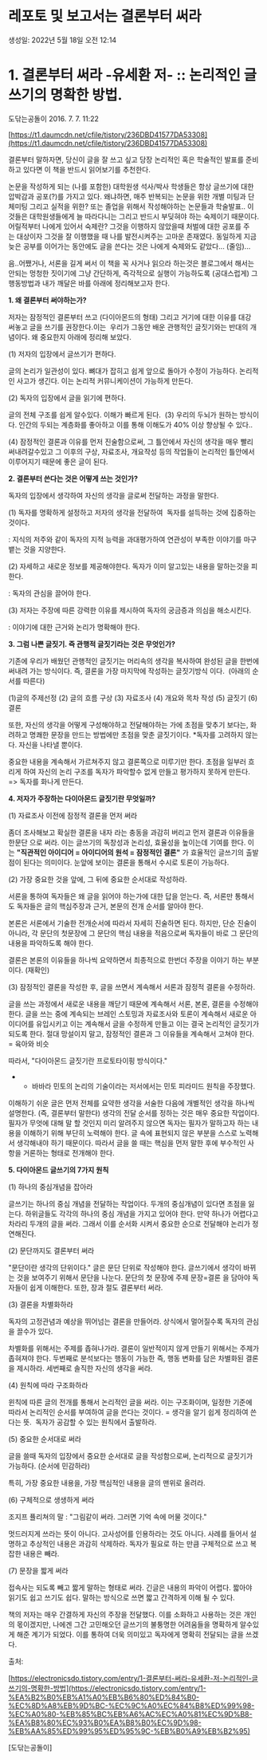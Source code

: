 # 레포토 및 보고서는 결론부터 써라

생성일: 2022년 5월 18일 오전 12:14

# 1. 결론부터 써라 -유세환 저- :: 논리적인 글쓰기의 명확한 방법.

도닦는공돌이
								2016. 7. 7. 11:22

[https://t1.daumcdn.net/cfile/tistory/236DBD41577DA53308](https://t1.daumcdn.net/cfile/tistory/236DBD41577DA53308)

결론부터 말하자면, 당신이 글을 잘 쓰고 싶고 당장 논리적인 혹은 학술적인 발표를 준비하고 있다면 이 책을 반드시 읽어보기를 추천한다.

논문을
 작성하게 되는 (나를 포함한) 대학원생 석사/박사 학생들은 항상 글쓰기에 대한 압박감과 공포(?)를 가지고 있다. 
왜냐하면, 매주 반복되는 논문을 위한 개별 미팅과 단체미팅 그리고 실적을 위한? 또는 졸업을 위해서 작성해야하는 논문들과 
학술발표.. 이것들은 대학원생들에게 늘 따라다니는 그리고 반드시 부딪혀야 하는 숙제이기 때문이다. 어릴적부터 나에게 
있어서 숙제란? 그것을 이행하지 않았을때 처벌에 대한 공포를 주는 대상이자 그것을 잘 이행했을 때 나를 발전시켜주는 고마운 
존재였다. 동일하게 지금 늦은 공부를 이어가는 동안에도 글을 쓴다는 것은 나에게 숙제와도 같았다... (줄임)...

음..어쨌거나,
 서론을 길게 써서 이 책을 꼭 사거나 읽으라 하는것은 블로그에서 해서는 안되는 멍청한 짓이기에 그냥 간단하게, 즉각적으로 실행이
 가능하도록 (공대스럽게) 그 행동방법과 내가 깨달은 바를 아래에 정리해보고자 한다.

**1. 왜 결론부터 써야하는가?**

저자는 잠정적인 결론부터 쓰고 (다이아몬드의 형태) 그리고 거기에 대한 이유를 대강 써놓고 글을 쓰기를 권장한다.이는  우리가 그동안 배운 관행적인 글짓기와는 반대의 개념이다. 왜 중요한지 아래에 정리해 보았다.

(1) 저자의 입장에서 글쓰기가 편하다.

글의 논리가 일관성이 있다. 뼈대가 잡히고 쉽게 앞으로 돌아가 수정이 가능하다. 논리적인 사고가 생긴다. 이는 논리적 커뮤니케이션이 가능하게 만든다.

(2) 독자의 입장에서 글을 읽기에 편하다.

글의 전체 구조를 쉽게 알수있다. 이해가 빠르게 된다.  (3) 우리의 두뇌가 원하는 방식이다. 인간의 두되는 계층화를 좋아하고 이를 통해 이해도가 40% 이상 향상될 수 있다..

(4) 잠정적인 결론과 이유를 먼저 진술함으로써, 그 틀안에서 자신의 생각을 매우 빨리 써내려갈수있고 그 이후의 구상, 자료조사, 개요작성 등의 작업들이 논리적인 틀안에서 이루어지기 때문에 좋은 글이 된다.

**2. 결론부터 쓴다는 것은 어떻게 쓰는 것인가?**

독자의 입장에서 생각하여 자신의 생각을 글로써 전달하는 과정을 말한다.

(1) 독자를 명확하게 설정하고 저자의 생각을 전달하여  독자를 설득하는 것에 집중하는 것이다.

: 지식의 저주와 같이 독자의 지적 능력을 과대평가하여 연관성이 부족한 이야기를 마구 뱉는 것을 지양한다.

(2) 자세하고 새로운 정보를 제공해야한다. 독자가 이미 알고있는 내용을 말하는것을 피한다.

: 독자의 관심을 끌어야 한다.

(3) 저자는 주장에 따른 강력한 이유를 제시하여 독자의 궁금증과 의심을 해소시킨다.

: 이야기에 대한 근거와 논리가 명확해야 한다.

**3. 그럼 나쁜 글짓기. 즉 관행적 글짓기라는 것은 무엇인가?**

기존에 우리가 배웠던 관행적인 글짓기는 머리속의 생각을 복사하여 완성된 글을 한번에 써내려 가는 방식이다. 즉, 결론을 가장 마지막에 작성하는 글짓기방식 이다.  (아래의 순서를 따른다)

(1)글의 주제선정 (2) 글의 흐름 구상 (3) 자료조사 (4) 개요와 목차 작성 (5) 글짓기 (6) 결론

또한, 자신의 생각을 어떻게 구성해야하고 전달해야하는 가에 초점을 맞추기 보다는, 화려하고 명쾌한 문장을 만드는 방법에만 초점을 맞춘 글짓기이다. *독자를 고려하지 않는다. 자신을 나타낼 뿐이다.

중요한 내용을 계속해서 가르쳐주지 않고 결론쪽으로 미루기만 한다. 초점을 일부러 흐리게 하여 자신의 논리 구조를 독자가 파악할수 없게 만들고 평가하지 못하게 만든다. => 독자를 화나게 만든다.

**4. 저자가 주장하는 다이아몬드 글짓기란 무엇일까?**

(1) 자료조사 이전에 잠정적 결론을 먼저 써라

좀더 조사해보고 확실한 결론을 내자 라는 충동을 과감히 버리고 먼저 결론과 이유들을 한문단 으로 써라. 이는 글쓰기의 독창성과 논리성, 효율성을 높이는데 기여를 한다. 이는 **"직관적인 아이디어 = 아이디어의 원석 = 잠정적인 결론"** 가 효율적인 글쓰기의 출발점이 된다는 의미이다. 눈앞에 보이는 결론을 통해서 수시로 토론이 가능하다.

(2) 가장 중요한 것을 앞에, 그 뒤에 중요한 순서대로 작성하라.

서론을 통하여 독자들은 왜 글을 읽어야 하는가에 대한 답을 얻는다. 즉, 서론만 통해서도 독자들은 글의 핵심주장과 근거, 본문의 전개 순서를 알아야 한다.

본론은 서론에서 기술한 전개순서에 따라서 자세히 진술하면 된다. 하지만, 단순 진술이 아니라, 각 문단의 첫문장에 그 문단의 핵심 내용을 적음으로써 독자들이 바로 그 문단의 내용을 파악하도록 해야 한다.

결론은 본론의 이유들을 하나씩 요약하면서 최종적으로 한번더 주장을 이야기 하는 부분이다. (재확인)

(3) 잠정적인 결론을 작성한 후, 글을 쓰면서 계속해서 서론과 잠정적 결론을 수정하라.

글을
 쓰는 과정에서 새로운 내용을 깨닫기 때문에 계속해서 서론, 본론, 결론을 수정해야 한다. 글을 쓰는 중에 계속되는 브레인 
스토밍과 자료조사와 토론이 계속해서 새로운 아이디어를 유입시키고 이는 계속해서 글을 수정하게 만들고 이는 결국 논리적인 글짓기가 
되도록 한다. 절대 망설이지 말고, 잠정적인 결론과 그 이유들을 계속해서 고쳐야 한다. = 육아와 비슷

따라서, "다이아몬드 글짓기란 프로토타이핑 방식이다."

- * 바바라 민토의 논리의 기술이라는 저서에서는 민토 피라미드 원칙을 주장했다.

이해하기 쉬운 글은 먼저 전체를 요약한 생각을 서술한 다음에 개별적인 생각을 하나씩 설명한다. (즉, 결론부터 말한다) 생각의 
전달 순서를 정하는 것은 매우 중요한 작업이다. 필자가 무엇에 대해 말 할 것인지 미리 알려주지 않으면 독자는 필자가 말하고자 
하는 내용을 이해하기 위해 부단히 노력해야 한다. 글 속에 표현되지 않은 부분을 스스로 노력해서 생각해내야 하기 때문이다. 따라서
 글을 쓸 때는 핵심을 먼저 말한 후에 부수적인 사항을 거론하는 형태로 전개해야 한다.

**5. 다이아몬드 글쓰기의 7가지 원칙**

(1) 하나의 중심개념을 잡아라

글쓰기는
 하나의 중심 개념을 전달하는 작업이다. 두개의 중심개념이 있다면 초점을 잃는다. 하위글들도 각각의 하나의 중심 개념을 가지고 
있어야 한다. 만약 하나가 어렵다고 차라리 두개의 글을 써라. 그래서 이를 순서화 시켜서 중요한 순으로 전달해야 논리가 
정연해진다.

(2) 문단까지도 결론부터 써라

"문단이란 생각의 단위이다." 글은 문단 단위로 작성해야 한다. 글쓰기에서 생각이 바뀌는 것을 보여주기 위해서 문단을 나눈다. 문단의 첫 문장에 주제 문장=결론 을 담아야 독자들이 쉽게 이해한다. 또한, 장과 절도 결론부터 써라.

(3) 결론을 차별화하라

독자의 고정관념과 예상을 뛰어넘는 결론을 만들어라. 상식에서 멀어질수록 독자의 관심을 끌수가 있다.

차별화를 위해서는 주제를 좁혀나가라. 결론이 일반적이지 않게 만들기 위해서는 주제가 좁혀져야 한다. 두번째로 분석보다는 행동이 가능한 즉, 행동 변화를 담은 차별화된 결론을 제시하라. 세번째로 솔직한 자신의 생각을 써라.

(4) 원칙에 따라 구조화하라

윈칙에 따른 글의 전개를 통해서 논리적인 글을 써라. 이는 구조화이며, 일정한 기준에 따라서 논리적인 순서를 부여하여 글을 쓴다는 것이다. = 생각을 알기 쉽게 정리하여 쓴다는 뜻.  독자가 공감할 수 있는 원칙에서 출발하라.

(5) 중요한 순서대로 써라

글을 쓸때 독자의 입장에서 중요한 순서대로 글을 작성함으로써, 논리적으로 글짓기가 가능하다. (순서에 민감하라)

특히, 가장 중요한 내용을, 가장 핵심적인 내용을 글의 맨위로 올려라.

(6) 구체적으로 생생하게 써라

조지프 퓰리쳐의 말 : "그림같이 써라. 그러면 기억 속에 머물 것이다."

멋드러지게 쓰라는 뜻이 아니다. 고사성어를 인용하라는 것도 아니다. 사례를 들어서 설명하고 추상적인 내용은 과감히 삭제하라. 독자가 필요로 하는 만큼 구체적으로 쓰고 복잡한 내용은 빼라.

(7) 문장을 짧게 써라

접속사는 되도록 빼고 짧게 말하는 형태로 써라. 긴글은 내용의 파악이 어렵다. 짧아야 읽기도 쉽고 쓰기도 쉽다. 말하는 방식으로 쓰면 짧고 간격하게 이해 될 수 있다.

책의
 저자는 매우 간결하게 자신의 주장을 전달했다. 이를 소화하고 사용하는 것은 개인의 몫이겠지만, 나에겐 그간 고민해오던 글쓰기의 
불퉁명한 어려움들을 명확하게 알수있게 해준 계기가 되었다. 이를 통하여 더욱 의미있고 독자에게 명확히 전달되는 글을 쓰겠다.

출처:

[https://electronicsdo.tistory.com/entry/1-결론부터-써라-유세환-저-논리적인-글쓰기의-명확한-방법](https://electronicsdo.tistory.com/entry/1-%EA%B2%B0%EB%A1%A0%EB%B6%80%ED%84%B0-%EC%8D%A8%EB%9D%BC-%EC%9C%A0%EC%84%B8%ED%99%98-%EC%A0%80-%EB%85%BC%EB%A6%AC%EC%A0%81%EC%9D%B8-%EA%B8%80%EC%93%B0%EA%B8%B0%EC%9D%98-%EB%AA%85%ED%99%95%ED%95%9C-%EB%B0%A9%EB%B2%95)

[도닦는공돌이]